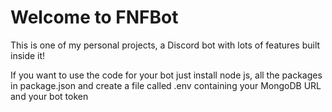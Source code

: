 # Welcome to FNFBot 

This is one of my personal projects, a Discord bot with lots of features built inside it!

If you want to use the code for your bot just install node js, all the packages in package.json and create a file called .env containing your MongoDB URL and your bot token
